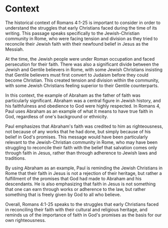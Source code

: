 # Context

The historical context of Romans 4:1-25 is important to consider in order to understand the struggles that early Christians faced during the time of its writing. This passage speaks specifically to the Jewish-Christian community in Rome, who were facing tension and division as they tried to reconcile their Jewish faith with their newfound belief in Jesus as the Messiah.

At the time, the Jewish people were under Roman occupation and faced persecution for their faith. There was also a significant divide between the Jewish and Gentile believers in Rome, with some Jewish Christians insisting that Gentile believers must first convert to Judaism before they could become Christian. This created tension and division within the community, with some Jewish Christians feeling superior to their Gentile counterparts.

In this context, the example of Abraham as the father of faith was particularly significant. Abraham was a central figure in Jewish history, and his faithfulness and obedience to God were highly respected. In Romans 4, Paul uses Abraham as an example of what it means to have true faith in God, regardless of one's background or ethnicity.

Paul emphasizes that Abraham's faith was credited to him as righteousness, not because of any works that he had done, but simply because of his belief in God's promises. This message would have been particularly relevant to the Jewish-Christian community in Rome, who may have been struggling to reconcile their faith with the belief that salvation comes only through faith in Jesus, rather than through adherence to Jewish laws and traditions.

By using Abraham as an example, Paul is reminding the Jewish Christians in Rome that their faith in Jesus is not a rejection of their heritage, but rather a fulfillment of the promises that God had made to Abraham and his descendants. He is also emphasizing that faith in Jesus is not something that one can earn through works or adherence to the law, but rather something that is freely given by God to all who believe.

Overall, Romans 4:1-25 speaks to the struggles that early Christians faced in reconciling their faith with their cultural and religious heritage, and reminds us of the importance of faith in God's promises as the basis for our own righteousness.